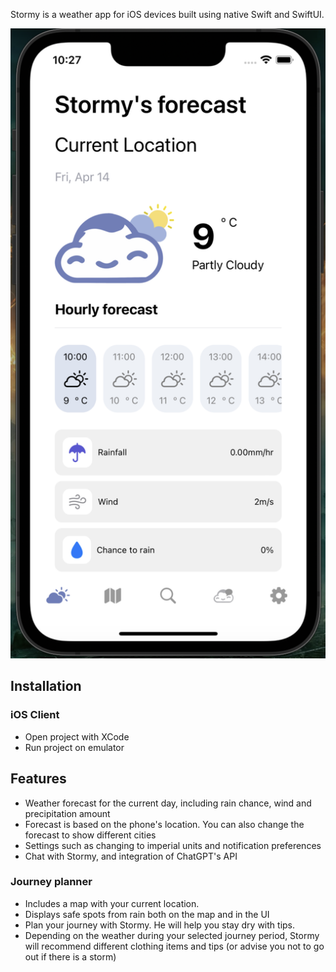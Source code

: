 Stormy is a weather app for iOS devices built using native Swift and SwiftUI.

![screenshot of app](./Screenshots/home%20page.png)

## Installation
### iOS Client
- Open project with XCode
- Run project on emulator

## Features
- Weather forecast for the current day, including rain chance, wind and precipitation amount
- Forecast is based on the phone's location. You can also change the forecast to show different cities
- Settings such as changing to imperial units and notification preferences
- Chat with Stormy, and integration of ChatGPT's API

### Journey planner
- Includes a map with your current location.
- Displays safe spots from rain both on the map and in the UI
- Plan your journey with Stormy. He will help you stay dry with tips.
- Depending on the weather during your selected journey period, Stormy will recommend different clothing items and tips (or advise you not to go out if there is a storm)



